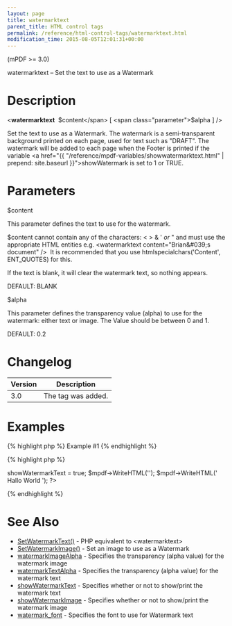 ```yaml
---
layout: page
title: watermarktext
parent_title: HTML control tags
permalink: /reference/html-control-tags/watermarktext.html
modification_time: 2015-08-05T12:01:31+00:00
---
```


(mPDF >= 3.0)

watermarktext – Set the text to use as a Watermark

# Description

&lt;**watermarktext**  <span class="parameter">$content</span> [ <span class="parameter">$alpha</span> ] /&gt;

Set the text to use as a Watermark. The watermark is a semi-transparent background printed on each page, used for text such as "DRAFT". The watermark will be added to each page when the Footer is printed if the variable <a href="{{ "/reference/mpdf-variables/showwatermarktext.html" | prepend: site.baseurl }}">showWatermark</a> is set to 1 or <span class="smallblock">TRUE</span>. 

# Parameters

<span class="parameter">$content</span>

This parameter defines the text to use for the watermark.

<span class="parameter">$content</span> cannot contain any of the characters: &lt; &gt; &amp; ' *or* " and must use the appropriate HTML entities e.g. &lt;watermarktext content="Brian&amp;#039;s document" /&gt;  It is recommended that you use htmlspecialchars('Content', ENT_QUOTES) for this.

If the text is blank, it will clear the watermark text, so nothing appears.

<span class="smallblock">DEFAULT</span>: <span class="smallblock">BLANK</span>

<span class="parameter">$alpha</span>

This parameter defines the transparency value (alpha) to use for the watermark: either text or image. The Value should be between 0 and 1.

<span class="smallblock">DEFAULT</span>: 0.2

# Changelog

<table class="table"><thead>
<tr><th>Version</th><th>Description</th></tr>
</thead> <tbody>
<tr>
<td>3.0</td>
<td>The tag was added.</td>
</tr>
</tbody></table>

# Examples

{% highlight php %}
Example #1
{% endhighlight %}

{% highlight php %}
<?php

$mpdf = new mPDF();

$mpdf->showWatermarkText = true;

$mpdf->WriteHTML('<watermarktext content="DRAFT" alpha="0.4" />');

$mpdf->WriteHTML('
Hallo World
');

?>
{% endhighlight %}

# See Also

<ul>
<li class="manual_boxlist"><a href="{{ "/reference/mpdf-functions/setwatermarktext.html" | prepend: site.baseurl }}">SetWatermarkText()</a> - PHP equivalent to &lt;watermarktext&gt;</li>
<li class="manual_boxlist"><a href="{{ "/reference/mpdf-functions/setwatermarkimage.html" | prepend: site.baseurl }}">SetWatermarkImage()</a> - Set an image to use as a Watermark</li>
<li class="manual_boxlist"><a href="{{ "/reference/mpdf-variables/watermarkimagealpha.html" | prepend: site.baseurl }}">watermarkImageAlpha</a> - Specifies the transparency (alpha value) for the watermark image</li>
<li class="manual_boxlist"><a href="{{ "/reference/mpdf-variables/watermarktextalpha.html" | prepend: site.baseurl }}">watermarkTextAlpha</a> - Specifies the transparency (alpha value) for the watermark text</li>
<li class="manual_boxlist"><a href="{{ "/reference/mpdf-variables/showwatermarktext.html" | prepend: site.baseurl }}">showWatermarkText</a> - Specifies whether or not to show/print the watermark text</li>
<li class="manual_boxlist"><a href="{{ "/reference/mpdf-variables/showwatermarktext.html" | prepend: site.baseurl }}">showWatermarkImage</a> - Specifies whether or not to show/print the watermark image</li>
<li class="manual_boxlist"><a href="{{ "/reference/mpdf-variables/watermark-font.html" | prepend: site.baseurl }}">watermark_font</a> - Specifies the font to use for Watermark text</li>
</ul>

